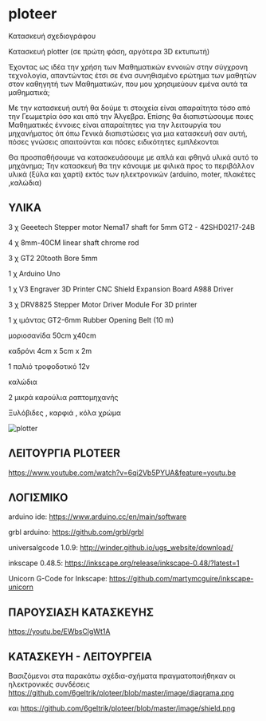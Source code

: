 # ploteer

Κατασκευή σχεδιογράφου

Κατασκευή plotter (σε πρώτη φάση, αργότερα 3D εκτυπωτή)

Έχοντας ως ιδέα την χρήση των Μαθηματικών εννοιών στην σύγχρονη τεχνολογία, απαντώντας έτσι σε ένα συνηθισμένο ερώτημα των μαθητών στον καθηγητή των Μαθηματικών, που μου χρησιμεύουν εμένα αυτά τα μαθηματικά; 

Με την κατασκευή αυτή θα δούμε τι στοιχεία είναι απαραίτητα τόσο από την Γεωμετρία όσο και από την Άλγεβρα. 
Επίσης θα διαπιστώσουμε ποιες Μαθηματικές έννοιες είναι απαραίτητες για την λειτουργία του μηχανήματος  όπ όπω
Γενικά διαπιστώσεις για μια κατασκευή σαν αυτή, πόσες γνώσεις απαιτούνται και πόσες ειδικότητες εμπλέκονται 

Θα προσπαθήσουμε να κατασκευάσουμε με απλά και φθηνά υλικά αυτό το μηχάνημα; Την κατασκευή θα την κάνουμε με φιλικά προς το περιβάλλον υλικά (ξύλα και χαρτί) εκτός των ηλεκτρονικών (arduino, moter, πλακέτες ,καλώδια) 

## ΥΛΙΚΑ

3 χ Geeetech Stepper motor Nema17 shaft for 5mm GT2 - 42SHD0217-24B 

4 χ 8mm-40CM linear shaft chrome rod 

3 χ GT2 20tooth Bore 5mm 

1 χ Arduino Uno 

1 χ V3 Engraver 3D Printer CNC Shield Expansion Board A988 Driver 

3 χ DRV8825 Stepper Motor Driver Module For 3D printer 

1 χ ιμάντας GT2-6mm Rubber Opening Belt (10 m) 

μοριοσανίδα 50cm χ40cm 

καδρόνι 4cm x 5cm x 2m 

1 παλιό τροφοδοτικό 12v

καλώδια

2 μικρά καρούλια ραπτομηχανής 

Ξυλόβιδες , καρφιά , κόλα χρώμα


![plotter](https://user-images.githubusercontent.com/44138361/52704923-5fc13280-2f8a-11e9-9e47-d2fcf0865e8d.png)



##  ΛΕΙΤΟΥΡΓΙΑ PLOTEER

https://www.youtube.com/watch?v=6qi2Vb5PYUA&feature=youtu.be


## ΛΟΓΙΣΜΙΚΟ

arduino ide: https://www.arduino.cc/en/main/software

grbl arduino: https://github.com/grbl/grbl

universalgcode 1.0.9: http://winder.github.io/ugs_website/download/

inkscape 0.48.5: https://inkscape.org/release/inkscape-0.48/?latest=1

Unicorn G-Code for Inkscape: https://github.com/martymcguire/inkscape-unicorn

## ΠΑΡΟΥΣΙΑΣΗ ΚΑΤΑΣΚΕΥΗΣ
https://youtu.be/EWbsClgWt1A

## ΚΑΤΑΣΚΕΥΗ - ΛΕΙΤΟΥΡΓΕΙΑ 
Βασιζόμενοι στα παρακάτω σχέδια-σχήματα πραγματοποιήθηκαν οι ηλεκτρονικές συνδέσεις
https://github.com/6geltrik/ploteer/blob/master/image/diagrama.png

και
https://github.com/6geltrik/ploteer/blob/master/image/shield.png


